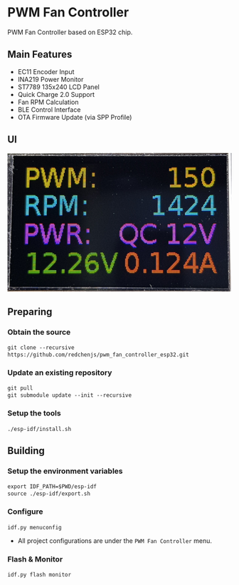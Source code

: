 PWM Fan Controller
==================

PWM Fan Controller based on ESP32 chip.

## Main Features

* EC11 Encoder Input
* INA219 Power Monitor
* ST7789 135x240 LCD Panel
* Quick Charge 2.0 Support
* Fan RPM Calculation
* BLE Control Interface
* OTA Firmware Update (via SPP Profile)

## UI

<img src="docs/ui.png">

## Preparing

### Obtain the source

```
git clone --recursive https://github.com/redchenjs/pwm_fan_controller_esp32.git
```

### Update an existing repository

```
git pull
git submodule update --init --recursive
```

### Setup the tools

```
./esp-idf/install.sh
```

## Building

### Setup the environment variables

```
export IDF_PATH=$PWD/esp-idf
source ./esp-idf/export.sh
```

### Configure

```
idf.py menuconfig
```

* All project configurations are under the `PWM Fan Controller` menu.

### Flash & Monitor

```
idf.py flash monitor
```
